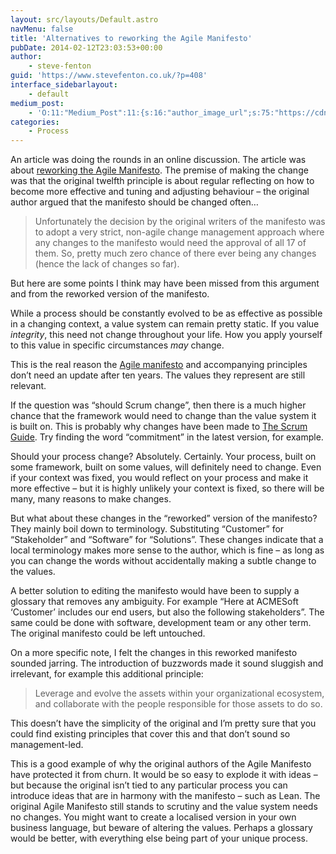 ```yaml
---
layout: src/layouts/Default.astro
navMenu: false
title: 'Alternatives to reworking the Agile Manifesto'
pubDate: 2014-02-12T23:03:53+00:00
author:
    - steve-fenton
guid: 'https://www.stevefenton.co.uk/?p=408'
interface_sidebarlayout:
    - default
medium_post:
    - 'O:11:"Medium_Post":11:{s:16:"author_image_url";s:75:"https://cdn-images-1.medium.com/fit/c/400/400/1*eXkhfEuF41g5W_xnc_ydLA.jpeg";s:10:"author_url";s:38:"https://medium.com/@steve.fenton.co.uk";s:11:"byline_name";N;s:12:"byline_email";N;s:10:"cross_link";s:3:"yes";s:2:"id";s:12:"6b6f46746b82";s:21:"follower_notification";s:3:"yes";s:7:"license";s:19:"all-rights-reserved";s:14:"publication_id";s:2:"-1";s:6:"status";s:5:"draft";s:3:"url";s:51:"https://medium.com/@steve.fenton.co.uk/6b6f46746b82";}'
categories:
    - Process
---
```


An article was doing the rounds in an online discussion. The article was about [reworking the Agile Manifesto](https://www.ibm.com/developerworks/community/blogs/ambler/entry/reworking_the_agile_manifesto14). The premise of making the change was that the original twelfth principle is about regular reflecting on how to become more effective and tuning and adjusting behaviour – the original author argued that the manifesto should be changed often…

> Unfortunately the decision by the original writers of the manifesto was to adopt a very strict, non-agile change management approach where any changes to the manifesto would need the approval of all 17 of them. So, pretty much zero chance of there ever being any changes (hence the lack of changes so far).

But here are some points I think may have been missed from this argument and from the reworked version of the manifesto.

While a process should be constantly evolved to be as effective as possible in a changing context, a value system can remain pretty static. If you value *integrity*, this need not change throughout your life. How you apply yourself to this value in specific circumstances *may* change.

This is the real reason the [Agile manifesto](http://agilemanifesto.org/) and accompanying principles don’t need an update after ten years. The values they represent are still relevant.

If the question was “should Scrum change”, then there is a much higher chance that the framework would need to change than the value system it is built on. This is probably why changes have been made to [The Scrum Guide](https://www.scrum.org/Scrum-Guide). Try finding the word “commitment” in the latest version, for example.

Should your process change? Absolutely. Certainly. Your process, built on some framework, built on some values, will definitely need to change. Even if your context was fixed, you would reflect on your process and make it more effective – but it is highly unlikely your context is fixed, so there will be many, many reasons to make changes.

But what about these changes in the “reworked” version of the manifesto? They mainly boil down to terminology. Substituting “Customer” for “Stakeholder” and “Software” for “Solutions”. These changes indicate that a local terminology makes more sense to the author, which is fine – as long as you can change the words without accidentally making a subtle change to the values.

A better solution to editing the manifesto would have been to supply a glossary that removes any ambiguity. For example “Here at ACMESoft ‘Customer’ includes our end users, but also the following stakeholders”. The same could be done with software, development team or any other term. The original manifesto could be left untouched.

On a more specific note, I felt the changes in this reworked manifesto sounded jarring. The introduction of buzzwords made it sound sluggish and irrelevant, for example this additional principle:

> Leverage and evolve the assets within your organizational ecosystem, and collaborate with the people responsible for those assets to do so.

This doesn’t have the simplicity of the original and I’m pretty sure that you could find existing principles that cover this and that don’t sound so management-led.

This is a good example of why the original authors of the Agile Manifesto have protected it from churn. It would be so easy to explode it with ideas – but because the original isn’t tied to any particular process you can introduce ideas that are in harmony with the manifesto – such as Lean. The original Agile Manifesto still stands to scrutiny and the value system needs no changes. You might want to create a localised version in your own business language, but beware of altering the values. Perhaps a glossary would be better, with everything else being part of your unique process.